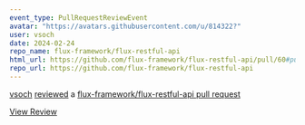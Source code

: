 ```yaml
---
event_type: PullRequestReviewEvent
avatar: "https://avatars.githubusercontent.com/u/814322?"
user: vsoch
date: 2024-02-24
repo_name: flux-framework/flux-restful-api
html_url: https://github.com/flux-framework/flux-restful-api/pull/60#pullrequestreview-1899558854
repo_url: https://github.com/flux-framework/flux-restful-api
---
```


<a href='https://github.com/vsoch' target='_blank'>vsoch</a> <a href='https://github.com/flux-framework/flux-restful-api/pull/60#pullrequestreview-1899558854' target='_blank'>reviewed</a> a <a href='https://github.com/flux-framework/flux-restful-api/pull/60' target='_blank'>flux-framework/flux-restful-api pull request</a>

<small></small>

<a href='https://github.com/flux-framework/flux-restful-api/pull/60#pullrequestreview-1899558854' target='_blank'>View Review</a>